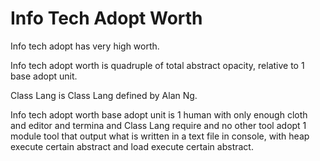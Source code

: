 # Info Tech Adopt Worth

Info tech adopt has very high worth.

Info tech adopt worth is quadruple of total abstract opacity,
relative to 1 base adopt unit.

Class Lang is Class Lang defined by Alan Ng.

Info tech adopt worth base adopt unit is 
1 human with only enough cloth and editor and termina and Class Lang require and no other tool adopt
1 module tool that output what is written in a text file in console, with heap 
execute certain abstract and load execute certain abstract.